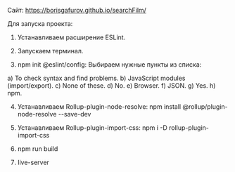 Сайт: https://borisgafurov.github.io/searchFilm/

Для запуска проекта:

1. Устанавливаем расширение ESLint.

2. Запускаем терминал.

3. npm init @eslint/config:
Выбираем нужные пункты из списка:

a) To check syntax and find problems.
b) JavaScript modules (import/export).
c) None of these.
d) No.
e) Browser.
f) JSON.
g) Yes.
h) npm.

4. Устанавливаем Rollup-plugin-node-resolve:
npm install @rollup/plugin-node-resolve --save-dev

5. Устанавливаем Rollup-plugin-import-css:
npm i -D rollup-plugin-import-css

6. npm run build

7. live-server
